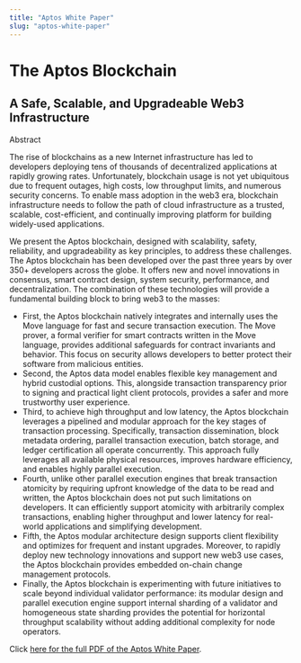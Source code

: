 ```yaml
---
title: "Aptos White Paper"
slug: "aptos-white-paper"
---
```


# The Aptos Blockchain
## A Safe, Scalable, and Upgradeable Web3 Infrastructure

Abstract

The rise of blockchains as a new Internet infrastructure has led to developers deploying tens of
thousands of decentralized applications at rapidly growing rates. Unfortunately, blockchain usage
is not yet ubiquitous due to frequent outages, high costs, low throughput limits, and numerous
security concerns. To enable mass adoption in the web3 era, blockchain infrastructure needs
to follow the path of cloud infrastructure as a trusted, scalable, cost-efficient, and continually
improving platform for building widely-used applications.

We present the Aptos blockchain, designed with scalability, safety, reliability, and upgradeability
as key principles, to address these challenges. The Aptos blockchain has been developed over the
past three years by over 350+ developers across the globe. It offers new and novel innovations
in consensus, smart contract design, system security, performance, and decentralization. The
combination of these technologies will provide a fundamental building block to bring web3 to the
masses:

- First, the Aptos blockchain natively integrates and internally uses the Move language for fast
and secure transaction execution. The Move prover, a formal verifier for smart contracts
written in the Move language, provides additional safeguards for contract invariants and
behavior. This focus on security allows developers to better protect their software from
malicious entities.
- Second, the Aptos data model enables flexible key management and hybrid custodial options.
This, alongside transaction transparency prior to signing and practical light client protocols,
provides a safer and more trustworthy user experience.
- Third, to achieve high throughput and low latency, the Aptos blockchain leverages a pipelined
and modular approach for the key stages of transaction processing. Specifically, transaction
dissemination, block metadata ordering, parallel transaction execution, batch storage, and
ledger certification all operate concurrently. This approach fully leverages all available physical resources, improves hardware efficiency, and enables highly parallel execution.
- Fourth, unlike other parallel execution engines that break transaction atomicity by requiring
upfront knowledge of the data to be read and written, the Aptos blockchain does not put
such limitations on developers. It can efficiently support atomicity with arbitrarily complex
transactions, enabling higher throughput and lower latency for real-world applications and
simplifying development.
- Fifth, the Aptos modular architecture design supports client flexibility and optimizes for
frequent and instant upgrades. Moreover, to rapidly deploy new technology innovations
and support new web3 use cases, the Aptos blockchain provides embedded on-chain change
management protocols.
- Finally, the Aptos blockchain is experimenting with future initiatives to scale beyond individual validator performance: its modular design and parallel execution engine support internal
sharding of a validator and homogeneous state sharding provides the potential for horizontal
throughput scalability without adding additional complexity for node operators.

Click [here for the full PDF of the Aptos White Paper](/papers/2022.08.11.10.00.aptos_whitepaper.pdf).